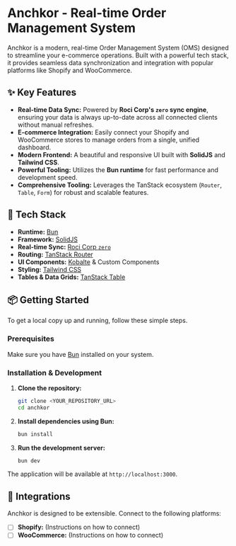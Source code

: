 # Anchkor - Real-time Order Management System

Anchkor is a modern, real-time Order Management System (OMS) designed to streamline your e-commerce operations. Built with a powerful tech stack, it provides seamless data synchronization and integration with popular platforms like Shopify and WooCommerce.

## ✨ Key Features

-   **Real-time Data Sync:** Powered by **Roci Corp's `zero` sync engine**, ensuring your data is always up-to-date across all connected clients without manual refreshes.
-   **E-commerce Integration:** Easily connect your Shopify and WooCommerce stores to manage orders from a single, unified dashboard.
-   **Modern Frontend:** A beautiful and responsive UI built with **SolidJS** and **Tailwind CSS**.
-   **Powerful Tooling:** Utilizes the **Bun runtime** for fast performance and development speed.
-   **Comprehensive Tooling:** Leverages the TanStack ecosystem (`Router`, `Table`, `Form`) for robust and scalable features.

## 🚀 Tech Stack

-   **Runtime:** [Bun](https://bun.sh/)
-   **Framework:** [SolidJS](https://www.solidjs.com/)
-   **Real-time Sync:** [Roci Corp `zero`](https://rocicorp.dev/)
-   **Routing:** [TanStack Router](https://tanstack.com/router)
-   **UI Components:** [Kobalte](https://kobalte.dev/) & Custom Components
-   **Styling:** [Tailwind CSS](https://tailwindcss.com/)
-   **Tables & Data Grids:** [TanStack Table](https://tanstack.com/table)

## 📦 Getting Started

To get a local copy up and running, follow these simple steps.

### Prerequisites

Make sure you have [Bun](https://bun.sh/docs/installation) installed on your system.

### Installation & Development

1.  **Clone the repository:**
    ```sh
    git clone <YOUR_REPOSITORY_URL>
    cd anchkor
    ```

2.  **Install dependencies using Bun:**
    ```sh
    bun install
    ```

3.  **Run the development server:**
    ```sh
    bun dev
    ```

The application will be available at `http://localhost:3000`.

## 🔗 Integrations

Anchkor is designed to be extensible. Connect to the following platforms:

-   [ ] **Shopify:** (Instructions on how to connect)
-   [ ] **WooCommerce:** (Instructions on how to connect)
